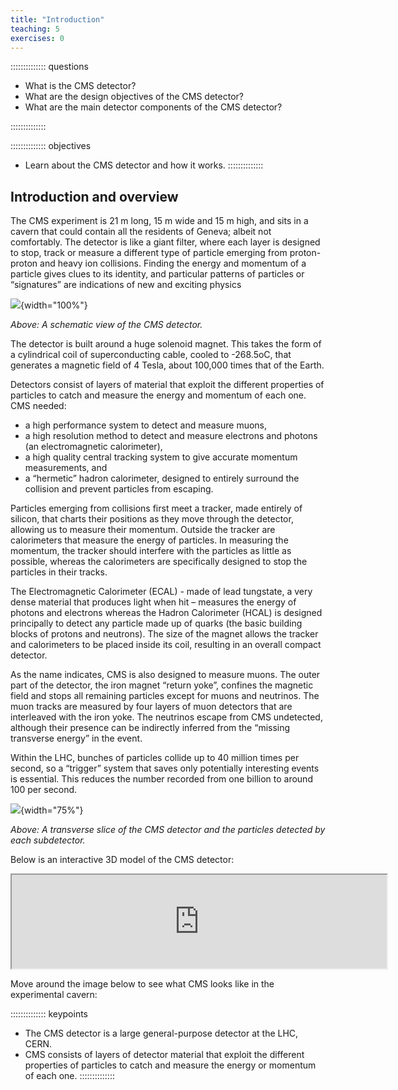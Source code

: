 ```yaml
---
title: "Introduction"
teaching: 5
exercises: 0
---
```


:::::::::::::: questions

- What is the CMS detector?
- What are the design objectives of the CMS detector?
- What are the main detector components of the CMS detector?

::::::::::::::

:::::::::::::: objectives
- Learn about the CMS detector and how it works.
::::::::::::::

## Introduction and overview

The CMS experiment is 21 m long, 15 m wide and 15 m high, and sits in a cavern that could contain all the residents of Geneva; albeit not comfortably.
The detector is like a giant filter, where each layer is designed to stop, track or measure a different type of particle emerging from proton-proton and heavy ion collisions. Finding the energy and momentum of a particle gives clues to its identity, and particular patterns of particles or “signatures” are indications of new and exciting physics

![](../fig/cms_160312_02.png){width="100%"}

*Above: A schematic view of the CMS detector.*

The detector is built around a huge solenoid magnet. This takes the form of a cylindrical coil of superconducting cable, cooled to -268.5oC, that generates a magnetic field of 4 Tesla, about 100,000 times that of the Earth.

Detectors consist of layers of material that exploit the different properties of particles to catch and measure the energy and momentum of each one. CMS needed:
* a high performance system to detect and measure muons,
* a high resolution method to detect and measure electrons and photons (an electromagnetic calorimeter),
* a high quality central tracking system to give accurate momentum measurements, and
* a “hermetic” hadron calorimeter, designed to entirely surround the collision and prevent particles from escaping.

Particles emerging from collisions first meet a tracker, made entirely of silicon, that charts their positions as they move through the detector, allowing us to measure their momentum. Outside the tracker are calorimeters that measure the energy of particles. In measuring the momentum, the tracker should interfere with the particles as little as possible, whereas the calorimeters are specifically designed to stop the particles in their tracks.

The Electromagnetic Calorimeter (ECAL) - made of lead tungstate, a very dense material that produces light when hit – measures the energy of photons and electrons whereas the Hadron Calorimeter (HCAL) is designed principally to detect any particle made up of quarks (the basic building blocks of protons and neutrons). The size of the magnet allows the tracker and calorimeters to be placed inside its coil, resulting in an overall compact detector.

As the name indicates, CMS is also designed to measure muons. The outer part of the detector, the iron magnet “return yoke”, confines the magnetic field and stops all remaining particles except for muons and neutrinos. The muon tracks are measured by four layers of muon detectors that are interleaved with the iron yoke. The neutrinos escape from CMS undetected, although their presence can be indirectly inferred from the “missing transverse energy” in the event.

Within the LHC, bunches of particles collide up to 40 million times per second, so a “trigger” system that saves only potentially interesting events is essential. This reduces the number recorded from one billion to around 100 per second.

![](../fig/CMSslice_whiteBackground.png){width="75%"}

*Above: A transverse slice of the CMS detector and the particles detected by each subdetector.*

Below is an interactive 3D model of the CMS detector:

<div class="embed-responsive embed-responsive-16by9">
 <iframe class="embed-responsive-item" src="https://cms3d.web.cern.ch/detector-embedded/" allowfullscreen  width=600>
 </iframe>	
</div>
  
Move around the image below to see what CMS looks like in the experimental cavern:

<div id="aframe">
 <a-scene embedded>
  <a-sky src="https://github.com/cms-opendata-workshop/workshop2024-lesson-cms-detector/blob/863c255da22471d838f728d860f263d831d71847/episodes/fig/0pOgmYSEETO5_equirectangular_16384.jpg" rotation="0 -120 0">
  </a-sky>
 </a-scene>
</div>

:::::::::::::: keypoints
- The CMS detector is a large general-purpose detector at the LHC, CERN.
- CMS consists of layers of detector material that exploit the different properties of particles to catch and measure the energy or momentum of each one.
::::::::::::::
